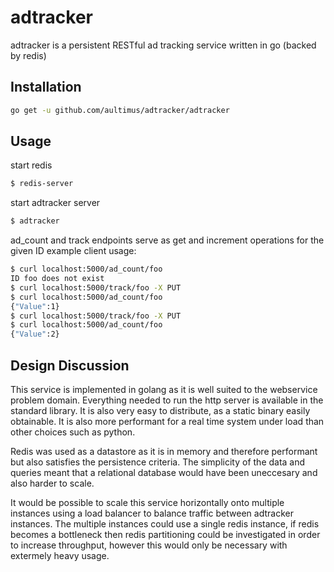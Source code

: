 # adtracker

adtracker is a persistent RESTful ad tracking service written in go (backed by redis)

## Installation ##
```bash
go get -u github.com/aultimus/adtracker/adtracker
```

## Usage ##

start redis
```bash
$ redis-server
```

start adtracker server
```bash
$ adtracker
```

ad_count and track endpoints serve as get and increment operations for the given ID
example client usage:

```bash
$ curl localhost:5000/ad_count/foo
ID foo does not exist
$ curl localhost:5000/track/foo -X PUT
$ curl localhost:5000/ad_count/foo
{"Value":1}
$ curl localhost:5000/track/foo -X PUT
$ curl localhost:5000/ad_count/foo
{"Value":2}
```

## Design Discussion ##

This service is implemented in golang as it is well suited to the webservice problem domain. Everything needed to run the http server is available in the standard library. It is also very easy to distribute, as a static binary easily obtainable. It is also more performant for a real time system under load than other choices such as python.

Redis was used as a datastore as it is in memory and therefore performant but also satisfies the persistence criteria. The simplicity of the data and queries meant that a relational database would have been uneccesary and also harder to scale.

It would be possible to scale this service horizontally onto multiple instances using a load balancer to balance traffic between adtracker instances. The multiple instances could use a single redis instance, if redis becomes a bottleneck then redis partitioning could be investigated in order to increase throughput, however this would only be necessary with extermely heavy usage.
